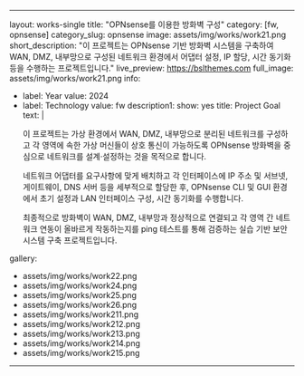 ---
layout: works-single
title: "OPNsense를 이용한 방화벽 구성"
category: [fw, opnsense]
category_slug: opnsense
image: assets/img/works/work21.png
short_description: "이 프로젝트는 OPNsense 기반 방화벽 시스템을 구축하여 WAN, DMZ, 내부망으로 구성된 네트워크 환경에서 어댑터 설정, IP 할당, 시간 동기화 등을 수행하는 프로젝트입니다."
live_preview: https://bslthemes.com
full_image: assets/img/works/work21.png
info:
  - label: Year
    value: 2024
  - label: Technology
    value: fw
description1:
  show: yes
  title: Project Goal
  text: |
    <p>이 프로젝트는 가상 환경에서 WAN, DMZ, 내부망으로 분리된 네트워크를 구성하고 각 영역에 속한 가상 머신들이 상호 통신이 가능하도록 OPNsense 방화벽을 중심으로 네트워크를 설계·설정하는 것을 목적으로 합니다.</p>
    <p>네트워크 어댑터를 요구사항에 맞게 배치하고 각 인터페이스에 IP 주소 및 서브넷, 게이트웨이, DNS 서버 등을 세부적으로 할당한 후, OPNsense CLI 및 GUI 환경에서 초기 설정과 LAN 인터페이스 구성, 시간 동기화를 수행합니다.</p>
    <p>최종적으로 방화벽이 WAN, DMZ, 내부망과 정상적으로 연결되고 각 영역 간 네트워크 연동이 올바르게 작동하는지를 ping 테스트를 통해 검증하는 실습 기반 보안 시스템 구축 프로젝트입니다.</p>
gallery:
  - assets/img/works/work22.png
  - assets/img/works/work24.png
  - assets/img/works/work25.png
  - assets/img/works/work26.png
  - assets/img/works/work211.png
  - assets/img/works/work212.png
  - assets/img/works/work213.png
  - assets/img/works/work214.png
  - assets/img/works/work215.png
  ---